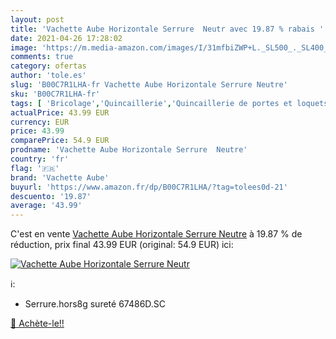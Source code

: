 ```yaml
---
layout: post
title: 'Vachette Aube Horizontale Serrure  Neutr avec 19.87 % rabais '
date: 2021-04-26 17:28:02
image: 'https://m.media-amazon.com/images/I/31mfbiZWP+L._SL500_._SL400_.jpg'
comments: true
category: ofertas
author: 'tole.es'
slug: 'B00C7R1LHA-fr Vachette Aube Horizontale Serrure Neutre'
sku: 'B00C7R1LHA-fr'
tags: [ 'Bricolage','Quincaillerie','Quincaillerie de portes et loquets','vachette aube', ]
actualPrice: 43.99 EUR
currency: EUR
price: 43.99
comparePrice: 54.9 EUR
prodname: 'Vachette Aube Horizontale Serrure  Neutre'
country: 'fr'
flag: '🇫🇷'
brand: 'Vachette Aube'
buyurl: 'https://www.amazon.fr/dp/B00C7R1LHA/?tag=tolees0d-21'
descuento: '19.87'
average: '43.99'
---
```


C'est en vente [Vachette Aube Horizontale Serrure  Neutre](https://www.amazon.fr/dp/B00C7R1LHA/?tag=tolees0d-21)  à  19.87 % de réduction, prix final  43.99 EUR (original: 54.9 EUR) ici:

[![Vachette Aube Horizontale Serrure  Neutr](https://m.media-amazon.com/images/I/31mfbiZWP+L._SL500_._SL400_.jpg)](https://www.amazon.fr/dp/B00C7R1LHA/?tag=tolees0d-21)

ℹ️:

- Serrure.hors8g sureté 67486D.SC

[🛒 Achète-le!!](https://www.amazon.fr/dp/B00C7R1LHA/?tag=tolees0d-21)
